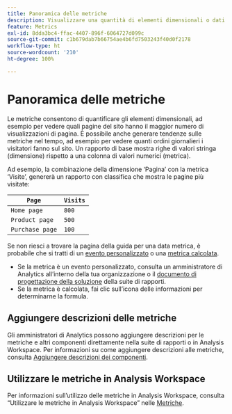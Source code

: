 ```yaml
---
title: Panoramica delle metriche
description: Visualizzare una quantità di elementi dimensionali o dati nel tempo.
feature: Metrics
exl-id: 8dda3bc4-ffac-4407-896f-6064727d099c
source-git-commit: c1b679dab7b66754ae4b6fd7503243f40d0f2178
workflow-type: ht
source-wordcount: '210'
ht-degree: 100%

---
```


# Panoramica delle metriche

Le metriche consentono di quantificare gli elementi dimensionali, ad esempio per vedere quali pagine del sito hanno il maggior numero di visualizzazioni di pagina. È possibile anche generare tendenze sulle metriche nel tempo, ad esempio per vedere quanti ordini giornalieri i visitatori fanno sul sito. Un rapporto di base mostra righe di valori stringa (dimensione) rispetto a una colonna di valori numerici (metrica).

Ad esempio, la combinazione della dimensione ‘Pagina’ con la metrica ‘Visite’, genererà un rapporto con classifica che mostra le pagine più visitate:

| `Page` | `Visits` |
| --- | --- |
| `Home page` | `800` |
| `Product page` | `500` |
| `Purchase page` | `100` |

Se non riesci a trovare la pagina della guida per una data metrica, è probabile che si tratti di un [evento personalizzato](custom-events.md) o una [metrica calcolata](../c-calcmetrics/cm-overview.md).

* Se la metrica è un evento personalizzato, consulta un amministratore di Analytics all’interno della tua organizzazione o il [documento di progettazione della soluzione](/help/implement/prepare/solution-design.md) della suite di rapporti.
* Se la metrica è calcolata, fai clic sull’icona delle informazioni per determinarne la formula.

## Aggiungere descrizioni delle metriche

Gli amministratori di Analytics possono aggiungere descrizioni per le metriche e altri componenti direttamente nella suite di rapporti o in Analysis Workspace. Per informazioni su come aggiungere descrizioni alle metriche, consulta [Aggiungere descrizioni dei componenti](/help/analyze/analysis-workspace/components/add-component-descriptions.md).

## Utilizzare le metriche in Analysis Workspace

Per informazioni sull’utilizzo delle metriche in Analysis Workspace, consulta “Utilizzare le metriche in Analysis Workspace” nelle [Metriche](/help/analyze/analysis-workspace/components/apply-create-metrics.md).
